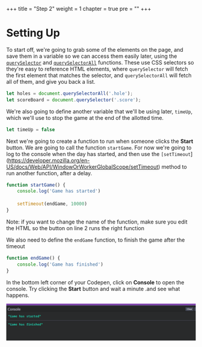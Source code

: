 +++
title = "Step 2"
weight = 1
chapter = true
pre = ""
+++

# Setting Up

To start off, we're going to grab some of the elements on the page, and save them in a variable so we can access them easily later, using the [`querySelector`](https://developer.mozilla.org/en-US/docs/Web/API/Document/querySelector) and [`querySelectorAll`](https://developer.mozilla.org/en-US/docs/Web/API/Document/querySelectorAll) functions. These use CSS selectors so they're easy to reference HTML elements, where `querySelector` will fetch the first element that matches the selector, and `querySelectorAll` will fetch all of them, and give you back a list.

```js
let holes = document.querySelectorAll('.hole');
let scoreBoard = document.querySelector('.score');
```

We're also going to define another variable that we'll be using later, `timeUp`, which we'll use to stop the game at the end of the allotted time.

```js
let timeUp = false
```

Next we're going to create a function to run when someone clicks the **Start** button. We are going to call the function `startGame`. For now we're going to log to the console when the day has started, and then use the `[setTimeout`](https://developer.mozilla.org/en-US/docs/Web/API/WindowOrWorkerGlobalScope/setTimeout) method to run another function, after a delay.

```js
function startGame() {
	console.log('Game has started')
	
	setTimeout(endGame, 10000)
}
```

Note: if you want to change the name of the function, make sure you edit the HTML so the button on line 2 runs the right function

We also need to define the `endGame` function, to finish the game after the timeout

```js
function endGame() {
	console.log('Game has finished')
}
```

In the bottom left corner of your Codepen, click on **Console** to open the console. Try clicking the **Start** button and wait a minute .and see what happens.

![](images/console_screenshot.png)